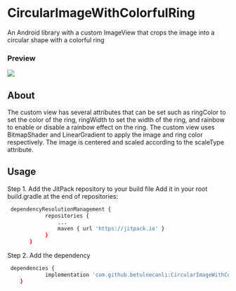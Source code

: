 # CircularImageWithColorfulRing
An Android library with a custom ImageView that crops the image into a circular shape with a colorful ring
 ###  Preview
 ![](https://github.com/betulnecanli/CircularImageWithColorfulRing/blob/master/screenshot/img.jpg?raw=true) 
 
 ##  About
 The custom view has several attributes that can be set such as ringColor to set the color of the ring, ringWidth to set the width of the ring, and rainbow to enable or disable a rainbow effect on the ring. The custom view uses BitmapShader and LinearGradient to apply the image and ring color respectively. The image is centered and scaled according to the scaleType attribute.
 
 ##  Usage
 Step 1. Add the JitPack repository to your build file
 Add it in your root build.gradle at the end of repositories:
```bash
 dependencyResolutionManagement {
    		repositories {
        		...
        		maven { url 'https://jitpack.io' }
    		}
	   }
```

Step 2. Add the dependency
```bash
 dependencies {
	        implementation 'com.github.betulnecanli:CircularImageWithColorfulRing:-SNAPSHOT'
	}
```
 
